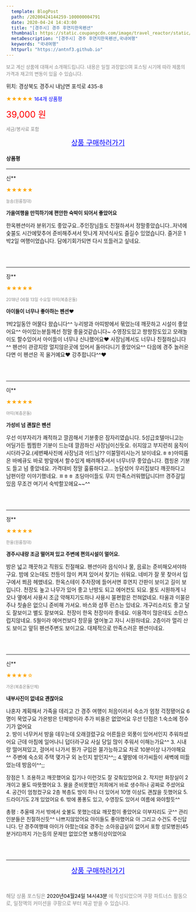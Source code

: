 ```yaml
---
  template: BlogPost
  path: /20200424144259-100000004791
  date: 2020-04-24 14:43:00
  title: "[경주시] 경주 후연지한옥펜션"
  thumbnail: https://static.coupangcdn.com/image/travel_reactor/static/booking/image/pension/ddnayo/d7ce0ec7-a97e-498b-9f23-bf1e70b2917b.jpg
  metaDescription: "[경주시] 경주 후연지한옥펜션,국내여행"
  keywords: "국내여행"
  httpurl: "https://antnf3.github.io"
---
```

  
<span style="color: #888;font-size:0.8rem">보고 계신 상품에 대해서 소개해드립니다.
내용은 일절 과장없으며 포스팅 시기에 따라 제품의 가격과 재고의 변동이 있을 수 있습니다.</span>
  
<span style="font-size: 0.9rem;">위치: 경상북도 경주시 내남면 포석로 435-8</span>
  
<span style="color: orange;">★★★★★</span> <span style="color: blue;font-size: 0.85rem;">164개 상품평</span>
  
<span style="color: red;font-size: 1.5rem;">39,000 원</span>
  
<span style="color: #888;font-size:0.8rem">세금/봉사료 포함</span>





<p align="center"><a href="http://me2.do/FlY9TGOn" style="font-size: 1.2rem; color: blue;">상품 구매하러가기</a></p>

#### 상품평
  
---
  
신**
    
<span style="color: orange;">★★★★★</span>
    
<span style="color: #888;font-size:0.7rem">늘솜(원룸침대)</span>
    
<span style="font-size:0.85rem">**가을여행을 만끽하기에 편안한 숙박이 되어서 좋았어요**</span>
    
<span style="font-size: 0.9rem;">한옥펜션이라 분위기도  좋았구요..주인장님들도  친절하셔서  정말좋았습니다..저녁에 슻불도 시간에맞추어 준비해주셔서  맛나게 저녁식사도 즐길수 있었습니다.  즐거운 1박2일 여행이었습니다.
담에기회가되면 다시 또들러고 싶네요.</span>
    
<br>
<br>

---
  
장**
    
<span style="color: orange;">★★★★★</span>
    
<span style="color: #888;font-size:0.7rem">2018년 06월 13일 수요일 아띠(복층온돌)</span>
    
<span style="font-size:0.85rem">**아이들이 너무나 좋아하는 펜션♥**</span>
    
<span style="font-size: 0.9rem;">1박2일동안 머물다 왔습니다^^
누리방과 아띠방에서 묶었는데 깨끗하고 시설이 좋았어요^^
아이있는분들께선 정말 좋을것같습니다~
수영장도있고 팡팡장도있고 모래놀이도 할수있어서 아이들이 너무나 신나했어요♥
사장님께서도 너무나 친절하십니다^^
펜션이 관광지랑 멀지않은곳에 있어서 돌아다니기 좋았어요^^
다음에 경주 놀러온다면 이 펜션은 꼭 올거예요♥
강추합니다^^♥</span>
    
<br>
<br>

---
  
이**
    
<span style="color: orange;">★★★★★</span>
    
<span style="color: #888;font-size:0.7rem">아띠(복층온돌)</span>
    
<span style="font-size:0.85rem">**가성비 넘 괜찮은 펜션**</span>
    
<span style="font-size: 0.9rem;">우선 이부자리가 쾌적하고 깔끔해서 기분좋은 잠자리였습니다. 5성급호텔아니고는 어딜가든 찜찜한 기분이 드는데 깔끔하신 사장님이신듯요. 쉬지않고 부지런히 움직이시더라구요.(세번째사진에 사장님과 아드님?? 이불말리시는거 보이네요.ㅎㅎ)아띠룸은 바베큐도 바로 방앞에서 할수있게 배려해주셔서 너무너무 좋았습니다. 캠핑온 기분도 들고 넘 좋았네요. 
가격대비 정말 훌륭하다고...  농담섞어 우리집보다 깨끗하다고 남편이랑 이야기했네요. ㅍㅎㅎ 초딩아이들도 무지 만족스러워했답니다!!!
경주갈일있음 무조건 여기서 숙박할꼬에요~~^^</span>
    
<br>
<br>

---
  
정**
    
<span style="color: orange;">★★★★★</span>
    
<span style="color: #888;font-size:0.7rem">한울(원룸침대)</span>
    
<span style="font-size:0.85rem">**경주시내랑 조금 떨어져 있고 주변에 편의시설이 멀어요.**</span>
    
<span style="font-size: 0.9rem;">방은 넓고 깨끗하고 직원도 친절해요.
펜션이라 음식이나 물, 음료는 준비해오셔야하구요.
밤에 오는데도 전등이 많이 켜져 있어서 찾기는 쉬워요.
네비가 잘 못 찾아서 입구에서 쬐끔 헤맸네요.
한옥스테이  주차장에 들어서면  후연지 간판이 보이고 길이 보입니다.
천장도 높고 나무가 있어 좋고 난방도 되고 에어컨도 되요.
물도 시원하게 나오나 옆에서 사용시 조금 약해지기도하나 사용시 불편함은 전혀없네요.
타올과 이불은 주나  칫솔은 없으니 준비해 가셔요. 
바스와 샴푸  린스는 있네요.
개구리소리도 좋고 달도 잘보이고 별도 잘보여요.
천장이 한옥 천장이라 좋네요.
이용객이 많은데도 소란스럽지않네요.
5월이라 에어컨보다 창문을 열어놓고 자니 시원하네요.
2층이라  멀리 산도 보이고 앞뒤 펜션주변도 보이고요.
대체적으로 만족스러운 펜션이네요.</span>
    
<br>
<br>

---
  
신**
    
<span style="color: orange;">★★★★☆</span>
    
<span style="color: #888;font-size:0.7rem">가온(복층온돌단체)</span>
    
<span style="font-size:0.85rem">**내부사진이 없네요 괜찮아요**</span>
    
<span style="font-size: 0.9rem;">나혼자 계획해서 가족을 데리고 간 경주 여행이 처음이라서 숙소가 엄청 걱정됐어요 6명이 묵었구요 가온방은 단체방이라 추가 비용은 없었어요 
우선 단점은
1.숙소에 정수기가 없어요  
2. 방이 너무커서 방을 데우는데 오래걸렸구요 어른들은 외풍이 있어서인지 추워하셨어요 근데 아침에 일어나니 덥더라구요 사실 당일 많이 추워서 이해는가요^^
3. 시내랑 떨어져있고, 걸어서 나가서 뭔가 구입은 불가능하고요 차로 10분이상 나가야해요^^ 주변에 숙소외 주택 몇가구 외 논인지 밭인지^^;;
4.옆방에 아가씨들이 새벽에 떠들었는데 방음이^^;;
 
장점은 1. 조용하고 깨끗했어요 집기나 이런것도 잘 갖춰있었어요
2. 작지만 화장실이 2개이고 물도 따뜻했어요
3. 물을 준비못했던 저희에거 바로 생수하나 공짜로 주셨어요
4. 공간이 엄청컸구요 2층 복층도 방이 하나 더 있어서 10명 이상도 괜찮을 듯했어요
5. 드라이기도 2개 있었어요
6. 밖에 퐁퐁도 있고, 수영장도 있어서 여름에 와야할듯^^

총평 : 추울때 가서 밖에서 숯불도 못했는데요 깨끗함이 좋았어요 이부자리도 굿^^ 관리인분들은 친절하신듯^^ 나쁘지않았어요 아이들도 좋아했어요 아 그리고 수건도 주신답니다. 단 경주여행때 아이가 아팠는데요 경주는 소아응급실이 없어서 포항 성모병원(45분거리)까지 가는등의 문제만 없었으면 보통이상이었어요</span>
    
<br>
<br>


  
---
  
<p align="center"><a href="http://me2.do/FlY9TGOn" style="font-size: 1.2rem; color: blue;">상품 구매하러가기</a></p>
  
<br>
  
<span style="font-size: 0.85rem; color: #888;">해당 상품 포스팅은 <span style="color: #000;"> 2020년04월24일 14시43분 </span> 에 작성되었으며 쿠팡 파트너스 활동으로, 일정액의 커미션을 쿠팡으로 부터 제공 받을 수 있습니다.</span>